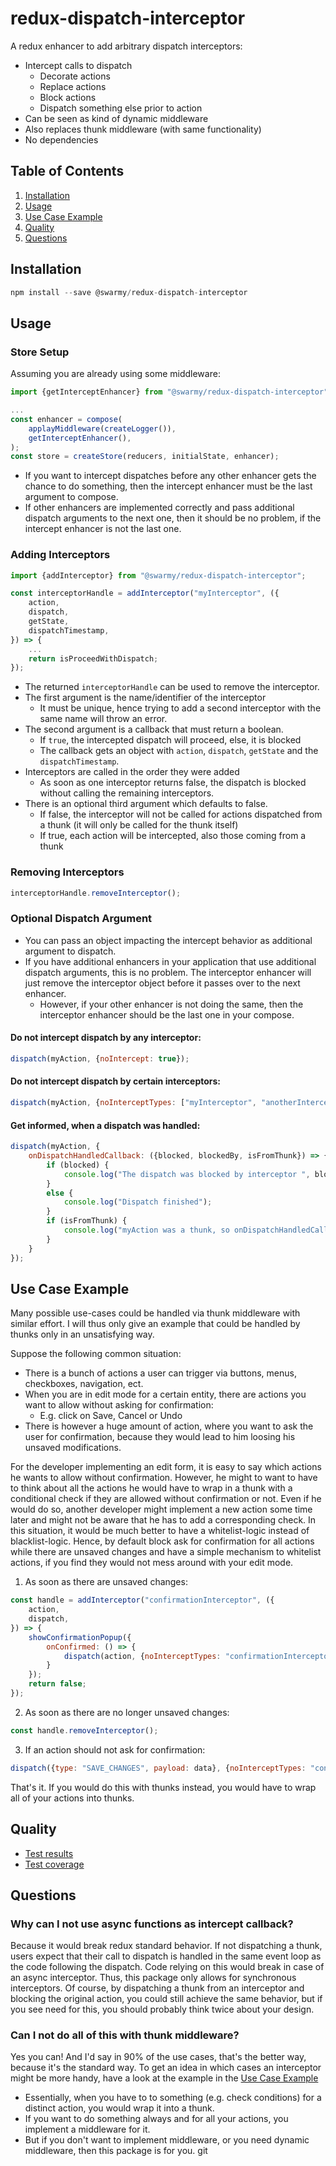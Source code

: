 # redux-dispatch-interceptor
A redux enhancer to add arbitrary dispatch interceptors:
* Intercept calls to dispatch
    * Decorate actions
    * Replace actions
    * Block actions
    * Dispatch something else prior to action
* Can be seen as kind of dynamic middleware
* Also replaces thunk middleware (with same functionality)
* No dependencies

## Table of Contents
1. [Installation](#section-installation)
2. [Usage](#section-usage)
3. [Use Case Example](#section-use-case)
4. [Quality](#section-quality)
5. [Questions](#section-questions)

## Installation <a name="section-installation"></a>
```javascript
npm install --save @swarmy/redux-dispatch-interceptor
```

## Usage <a name="section-usage"></a>
### Store Setup
Assuming you are already using some middleware:
```javascript
import {getInterceptEnhancer} from "@swarmy/redux-dispatch-interceptor";

...
const enhancer = compose(
    applayMiddleware(createLogger()),
    getInterceptEnhancer(),
);
const store = createStore(reducers, initialState, enhancer);
```
* If you want to intercept dispatches before any other enhancer gets the chance to do something, then the intercept enhancer must be the last argument to compose.
* If other enhancers are implemented correctly and pass additional dispatch arguments to the next one, then it should be no problem, if the intercept enhancer is not the last one.

### Adding Interceptors
```javascript
import {addInterceptor} from "@swarmy/redux-dispatch-interceptor";

const interceptorHandle = addInterceptor("myInterceptor", ({
    action,
    dispatch,
    getState,
    dispatchTimestamp,
}) => {
    ...
    return isProceedWithDispatch;
});
```
* The returned `interceptorHandle` can be used to remove the interceptor.
* The first argument is the name/identifier of the interceptor
    * It must be unique, hence trying to add a second interceptor with the same name will throw an error.
* The second argument is a callback that must return a boolean.
    * If `true`, the intercepted dispatch will proceed, else, it is blocked
    * The callback gets an object with `action`, `dispatch`, `getState` and the `dispatchTimestamp`.
* Interceptors are called in the order they were added
    * As soon as one interceptor returns false, the dispatch is blocked without calling the remaining interceptors.
* There is an optional third argument which defaults to false.
    * If false, the interceptor will not be called for actions dispatched from a thunk (it will only be called for the thunk itself)
    * If true, each action will be intercepted, also those coming from a thunk

### Removing Interceptors
```javascript
interceptorHandle.removeInterceptor();
```

### Optional Dispatch Argument
* You can pass an object impacting the intercept behavior as additional argument to dispatch.
* If you have additional enhancers in your application that use additional dispatch arguments, this is no problem. The interceptor enhancer will just remove the interceptor object before it passes over to the next enhancer.
    * However, if your other enhancer is not doing the same, then the interceptor enhancer should be the last one in your compose.

#### Do not intercept dispatch by any interceptor:
```javascript
dispatch(myAction, {noIntercept: true});
```

#### Do not intercept dispatch by certain interceptors:
```javascript
dispatch(myAction, {noInterceptTypes: ["myInterceptor", "anotherInterceptor"]});
```

#### Get informed, when a dispatch was handled:
```javascript
dispatch(myAction, {
    onDispatchHandledCallback: ({blocked, blockedBy, isFromThunk}) => {
        if (blocked) {
            console.log("The dispatch was blocked by interceptor ", blockedBy);
        }
        else {
            console.log("Dispatch finished");
        }
        if (isFromThunk) {
            console.log("myAction was a thunk, so onDispatchHandledCallback might be called multiple times");
        }
    }
});
```

## Use Case Example <a name="section-use-case"></a>
Many possible use-cases could be handled via thunk middleware with similar effort.
I will thus only give an example that could be handled by thunks only in an unsatisfying way.

Suppose the following common situation:
* There is a bunch of actions a user can trigger via buttons, menus, checkboxes, navigation, ect.
* When you are in edit mode for a certain entity, there are actions you want to allow without asking for confirmation:
    * E.g. click on Save, Cancel or Undo
* There is however a huge amount of action, where you want to ask the user for confirmation, because they would lead to him loosing his unsaved modifications.

For the developer implementing an edit form, it is easy to say which actions he wants to allow without confirmation.
However, he might to want to have to think about all the actions he would have to wrap in a thunk with a conditional check if they are allowed without confirmation or not.
Even if he would do so, another developer might implement a new action some time later and might not be aware that he has to add a corresponding check.
In this situation, it would be much better to have a whitelist-logic instead of blacklist-logic.
Hence, by default block ask for confirmation for all actions while there are unsaved changes and have a simple mechanism to whitelist actions, if you find they would not mess around with your edit mode.

1. As soon as there are unsaved changes:
```javascript
const handle = addInterceptor("confirmationInterceptor", ({
    action,
    dispatch,
}) => {
    showConfirmationPopup({
        onConfirmed: () => {
            dispatch(action, {noInterceptTypes: "confirmationInterceptor"});
        }
    });
    return false;
});
```

2. As soon as there are no longer unsaved changes:
```javascript
const handle.removeInterceptor();
```

3. If an action should not ask for confirmation:
```javascript
dispatch({type: "SAVE_CHANGES", payload: data}, {noInterceptTypes: "confirmationInterceptor"});
```

That's it. If you would do this with thunks instead, you would have to wrap all of your actions into thunks.

## Quality <a name="section-quality"></a>
* [Test results](https://rawcdn.githack.com/gneu77/redux-dispatch-interceptor/408ee25424b9aec960ea890a914297054892a5f8/test-report.html)
* [Test coverage](https://rawcdn.githack.com/gneu77/redux-dispatch-interceptor/408ee25424b9aec960ea890a914297054892a5f8/coverage/index.html)

## Questions <a name="section-questions"></a>

### Why can I not use async functions as intercept callback?
Because it would break redux standard behavior.
If not dispatching a thunk, users expect that their call to dispatch is handled in the same event loop as the code following the dispatch.
Code relying on this would break in case of an async interceptor.
Thus, this package only allows for synchronous interceptors.
Of course, by dispatching a thunk from an interceptor and blocking the original action, you could still achieve the same behavior, but if you see need for this, you should probably think twice about your design.

### Can I not do all of this with thunk middleware?
Yes you can!
And I'd say in 90% of the use cases, that's the better way, because it's the standard way.
To get an idea in which cases an interceptor might be more handy, have a look at the example in the [Use Case Example](#section-use-case)

* Essentially, when you have to to something (e.g. check conditions) for a distinct action, you would wrap it into a thunk.
* If you want to do something always and for all your actions, you implement a middleware for it.
* But if you don't want to implement middleware, or you need dynamic middleware, then this package is for you.
git 